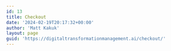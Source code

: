 ```yaml
---
id: 13
title: Checkout
date: '2024-02-19T20:17:32+00:00'
author: 'Matt Kakuk'
layout: page
guid: 'https://digitaltransformationmanagement.ai/checkout/'
---
```


<div class="wp-block-woocommerce-checkout alignwide wc-block-checkout is-loading"><div class="wp-block-woocommerce-checkout-fields-block"><div class="wp-block-woocommerce-checkout-express-payment-block"></div><div class="wp-block-woocommerce-checkout-contact-information-block"></div><div class="wp-block-woocommerce-checkout-shipping-method-block"></div><div class="wp-block-woocommerce-checkout-pickup-options-block"></div><div class="wp-block-woocommerce-checkout-shipping-address-block"></div><div class="wp-block-woocommerce-checkout-billing-address-block"></div><div class="wp-block-woocommerce-checkout-shipping-methods-block"></div><div class="wp-block-woocommerce-checkout-payment-block"></div><div class="wp-block-woocommerce-checkout-additional-information-block"></div><div class="wp-block-woocommerce-checkout-order-note-block"></div><div class="wp-block-woocommerce-checkout-terms-block"></div><div class="wp-block-woocommerce-checkout-actions-block"></div></div><div class="wp-block-woocommerce-checkout-totals-block"><div class="wp-block-woocommerce-checkout-order-summary-block"><div class="wp-block-woocommerce-checkout-order-summary-cart-items-block"></div><div class="wp-block-woocommerce-checkout-order-summary-coupon-form-block"></div><div class="wp-block-woocommerce-checkout-order-summary-subtotal-block"></div><div class="wp-block-woocommerce-checkout-order-summary-fee-block"></div><div class="wp-block-woocommerce-checkout-order-summary-discount-block"></div><div class="wp-block-woocommerce-checkout-order-summary-shipping-block"></div><div class="wp-block-woocommerce-checkout-order-summary-taxes-block"></div></div></div></div>